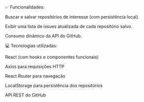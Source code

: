 ✅ Funcionalidades:

Buscar e salvar repositórios de interesse (com persistência local).

Exibir uma lista de issues atualizada de cada repositório salvo.

Consumo dinâmico da API do GitHub.

💻 Tecnologias utilizadas:

React (com hooks e componentes funcionais)

Axios para requisições HTTP

React Router para navegação

LocalStorage para persistência dos repositórios

API REST do GitHub
